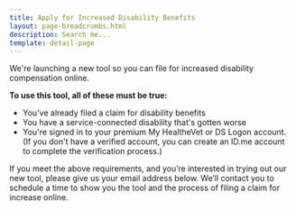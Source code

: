 ```yaml
---
title: Apply for Increased Disability Benefits
layout: page-breadcrumbs.html
description: Search me...
template: detail-page
---
```

<div id="main">
  <p>We're launching a new tool so you can file for increased disability compensation online.</p>
  <div class="feature">
    <strong>To use this tool, all of these must be true:</strong>
    <ul>
      <li>You've already filed a claim for disability benefits</li>
      <li>You have a service-connected disability that's gotten worse</li>
      <li>You're signed in to your premium My HealtheVet or DS Logon account. (If you don't have a verified account, you can create an ID.me account to complete the verification process.)</li>
    </ul>
  </div>
  <p>If you meet the above requirements, and you’re interested in trying out our new tool, please give us your email address below. We’ll contact you to schedule a time to show you the tool and the process of filing a claim for increase online.</p>
  <div id="react-emailForm"></div>
</div>
